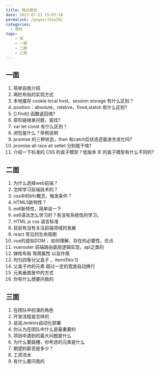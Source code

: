 ```yaml
---
title: 端点面经
date: 2021-07-21 15:05:18
permalink: /pages/32ea20/
categories:
  - 面经
tags:
    - 真
    - 一面
    - 二面
    - 三面
---
```


## 一面

1. 简单自我介绍
2. 两栏布局的实现方式
3. 本地缓存 cookie local host。session storage 有什么区别？
4. position：absolute，relative，fixed,statck 有什么区别?
5. [].find() 函数返回值?
6. 原形链继承问题，查找?
7. var let const 有什么区别？
8. 闭包是什么？举例说明
9. promise 的三种状态，then 和catch后状态还能发生变化吗?
10. promise all race all setlet 分别能干啥?
11. 介绍一下标准的 CSS 的盒子模型？低版本 IE 的盒子模型有什么不同的?

## 二面

1. 为什么选择web前端？
2. 怎样学习前端技术的？
3. css中的bfc概念，触发条件？
4. HTML5新特性？
5. es6新特性，简单说一下
6. es6语法怎么学习的？有没有系统性的学习。
7. HTML js css 语言标准
8. 目前有没有关注前端领域的发展
9. react 常见的生命周期
10. vue的虚拟DOM ，如何理解，存在的必要性，优点
11. vuerouter 前端路由底层逻辑实现，api之类的
12. 弹性布局 常用属性 以及作用
13. 均匀四等分父盒子 。item{flex:1}
14. 父盒子内的元素 超过一定的宽度自动换行
15. 元素垂直居中的方式
16. 你有什么想要问我的

## 三面

1. 在团队中扮演的角色
2. 开发流程是怎样的
3. 说说Jenkins自动化部署
4. 你认为在团队中什么是最重要的
5. 项目中遇到的最大问题是什么
6. 为什么要跳槽，你考虑的元素是什么
7. 期望的薪资是多少？
8. 工资流水
9. 有什么要问我的